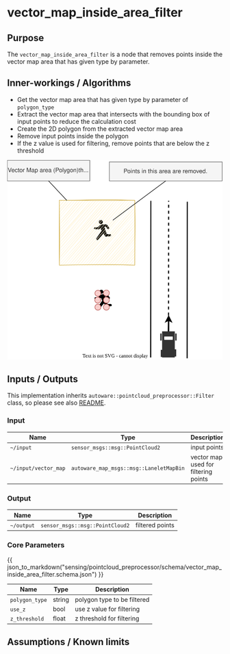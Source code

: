# vector_map_inside_area_filter

## Purpose

The `vector_map_inside_area_filter` is a node that removes points inside the vector map area that has given type by parameter.

## Inner-workings / Algorithms

- Get the vector map area that has given type by parameter of `polygon_type`
- Extract the vector map area that intersects with the bounding box of input points to reduce the calculation cost
- Create the 2D polygon from the extracted vector map area
- Remove input points inside the polygon
- If the z value is used for filtering, remove points that are below the z threshold

![vector_map_inside_area_filter_figure](./image/vector_map_inside_area_filter_overview.svg)

## Inputs / Outputs

This implementation inherits `autoware::pointcloud_preprocessor::Filter` class, so please see also [README](../README.md).

### Input

| Name                 | Type                                    | Description                          |
| -------------------- | --------------------------------------- | ------------------------------------ |
| `~/input`            | `sensor_msgs::msg::PointCloud2`         | input points                         |
| `~/input/vector_map` | `autoware_map_msgs::msg::LaneletMapBin` | vector map used for filtering points |

### Output

| Name       | Type                            | Description     |
| ---------- | ------------------------------- | --------------- |
| `~/output` | `sensor_msgs::msg::PointCloud2` | filtered points |

### Core Parameters

{{ json_to_markdown("sensing/pointcloud_preprocessor/schema/vector_map_inside_area_filter.schema.json") }}

| Name           | Type   | Description                 |
| -------------- | ------ | --------------------------- |
| `polygon_type` | string | polygon type to be filtered |
| `use_z`        | bool   | use z value for filtering   |
| `z_threshold`  | float  | z threshold for filtering   |

## Assumptions / Known limits
